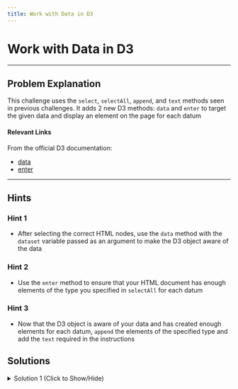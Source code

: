 ```yaml
---
title: Work with Data in D3
---
```

# Work with Data in D3

---
## Problem Explanation

This challenge uses the `select`, `selectAll`, `append`, and `text` methods seen in previous challenges. It adds 2 new D3 methods: `data` and `enter` to target the given data and display an element on the page for each datum

#### Relevant Links

From the official D3 documentation:
*   [data](https://github.com/d3/d3-selection/blob/master/README.md#selection_data)
*   [enter](https://github.com/d3/d3-selection/blob/master/README.md#selection_enter)


---
## Hints

### Hint 1

*   After selecting the correct HTML nodes, use the `data` method with the `dataset` variable passed as an argument to make the D3 object aware of the data


### Hint 2

*   Use the `enter` method to ensure that your HTML document has enough elements of the type you specified in `selectAll` for each datum


### Hint 3

*   Now that the D3 object is aware of your data and has created enough elements for each datum, `append` the elements of the specified type and add the `text` required in the instructions


## Solutions

<details><summary>Solution 1 (Click to Show/Hide)</summary>

```javascript
<body>
  <script>
    const dataset = [12, 31, 22, 17, 25, 18, 29, 14, 9];
    
    d3.select('body').selectAll('h2')
      .data(dataset)
      .enter()
      .append('h2')
      .text('New Title');
    
  </script>
</body>    
```

#### Code Explanation

*   `d3` targets the D3 object
*   `select('body')` is used to `select` the 'body' element of the HTML document
*   `selectAll('h2')` is used to `selectAll` of the 'h2' elements that are children to 'body'
*   `data(dataset)` calls the D3 `data` method and uses the given dataset as an argument
*   `enter()` uses the D3 `enter` method to check the current number of elements selected and create any missing ones according to the amount needed by the dataset
*   `append('h2')` takes these newly created elements from `enter` and ensures they are created as 'h2' elements
*   `text('New Title')` changes the text of every element selected to 'New Title'
*   The dataset contains 9 datum, so the final solution should show 9 'h2' elements with the text 'New Title'
</details>


